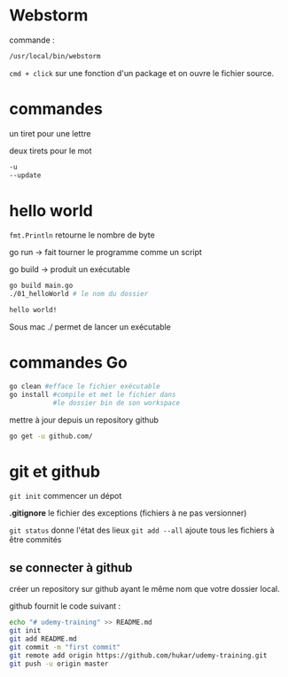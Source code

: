 # Webstorm

commande :

```sh
/usr/local/bin/webstorm
```

`cmd + click` sur une fonction d'un package et on ouvre le fichier source.

# commandes

un tiret pour une lettre

deux tirets pour le mot

```sh
-u
--update
``` 

# hello world

`fmt.Println` retourne le nombre de byte

go run -> fait tourner le programme comme un script

go build -> produit un exécutable

```sh
go build main.go
./01_helloWorld # le nom du dossier

hello world!
```

Sous mac ./ permet de lancer un exécutable

# commandes Go

```sh
go clean #efface le fichier exécutable
go install #compile et met le fichier dans 
		   #le dossier bin de son workspace
```

mettre à jour depuis un repository github

```sh
go get -u github.com/
```

# git et github

`git init` commencer un dépot

**.gitignore** le fichier des exceptions (fichiers à ne pas versionner)

`git status` donne l'état des lieux
`git add --all` ajoute tous les fichiers à être commités

## se connecter à github

créer un repository sur github ayant le même nom que votre dossier local.

github fournit le code suivant :

```sh
echo "# udemy-training" >> README.md
git init
git add README.md
git commit -m "first commit"
git remote add origin https://github.com/hukar/udemy-training.git
git push -u origin master
```